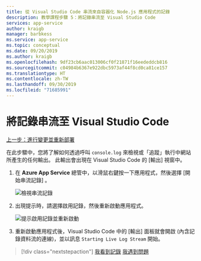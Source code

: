 ```yaml
---
title: 從 Visual Studio Code 串流來自容器化 Node.js 應用程式的記錄
description: 教學課程步驟 5：將記錄串流至 Visual Studio Code
services: app-service
author: kraigb
manager: barbkess
ms.service: app-service
ms.topic: conceptual
ms.date: 09/20/2019
ms.author: kraigb
ms.openlocfilehash: 9df23cb6aac013006cf0f21871f16eededdcb816
ms.sourcegitcommit: c04984b6367e922dbc5973af44f8cd0ca81ce157
ms.translationtype: HT
ms.contentlocale: zh-TW
ms.lasthandoff: 09/30/2019
ms.locfileid: "71685991"
---
```

# <a name="stream-logs-into-visual-studio-code"></a>將記錄串流至 Visual Studio Code

[上一步：進行變更並重新部署](tutorial-vscode-docker-node-05.md)

在此步驟中，您將了解如何透過呼叫 `console.log` 來檢視或「追蹤」執行中網站所產生的任何輸出。 此輸出會出現在 Visual Studio Code 的 [輸出]  視窗中。

1. 在 **Azure App Service** 總管中，以滑鼠右鍵按一下應用程式，然後選擇 [開始串流記錄]  。

    ![檢視串流記錄](media/deploy-containers/stream-logs-command.png)

1. 出現提示時，請選擇啟用記錄，然後重新啟動應用程式。

    ![提示啟用記錄並重新啟動](media/deploy-azure/enable-restart.png)

1. 重新啟動應用程式後，Visual Studio Code 中的 [輸出]  面板就會開啟 (內含記錄資料流的連線)，並以訊息 `Starting Live Log Stream` 開始。

> [!div class="nextstepaction"]
> [我看到記錄](tutorial-vscode-docker-node-07.md) [我遇到問題](https://www.research.net/r/PWZWZ52?tutorial=node-deployment-docker-extension&step=tailing-logs)
